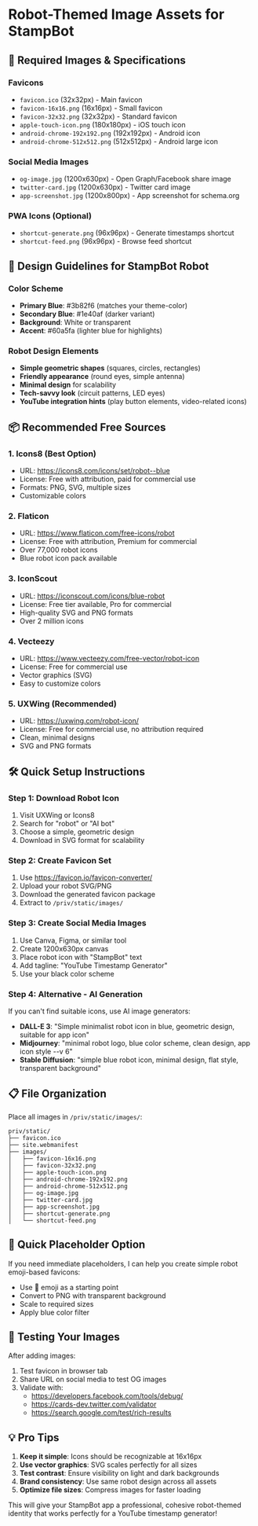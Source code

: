 # Robot-Themed Image Assets for StampBot

## 🤖 Required Images & Specifications

### Favicons
- `favicon.ico` (32x32px) - Main favicon
- `favicon-16x16.png` (16x16px) - Small favicon
- `favicon-32x32.png` (32x32px) - Standard favicon
- `apple-touch-icon.png` (180x180px) - iOS touch icon
- `android-chrome-192x192.png` (192x192px) - Android icon
- `android-chrome-512x512.png` (512x512px) - Android large icon

### Social Media Images
- `og-image.jpg` (1200x630px) - Open Graph/Facebook share image
- `twitter-card.jpg` (1200x630px) - Twitter card image
- `app-screenshot.jpg` (1200x800px) - App screenshot for schema.org

### PWA Icons (Optional)
- `shortcut-generate.png` (96x96px) - Generate timestamps shortcut
- `shortcut-feed.png` (96x96px) - Browse feed shortcut

## 🎨 Design Guidelines for StampBot Robot

### Color Scheme
- **Primary Blue**: #3b82f6 (matches your theme-color)
- **Secondary Blue**: #1e40af (darker variant)
- **Background**: White or transparent
- **Accent**: #60a5fa (lighter blue for highlights)

### Robot Design Elements
- **Simple geometric shapes** (squares, circles, rectangles)
- **Friendly appearance** (round eyes, simple antenna)
- **Minimal design** for scalability
- **Tech-savvy look** (circuit patterns, LED eyes)
- **YouTube integration hints** (play button elements, video-related icons)

## 📦 Recommended Free Sources

### 1. Icons8 (Best Option)
- URL: https://icons8.com/icons/set/robot--blue
- License: Free with attribution, paid for commercial use
- Formats: PNG, SVG, multiple sizes
- Customizable colors

### 2. Flaticon
- URL: https://www.flaticon.com/free-icons/robot
- License: Free with attribution, Premium for commercial
- Over 77,000 robot icons
- Blue robot icon pack available

### 3. IconScout
- URL: https://iconscout.com/icons/blue-robot
- License: Free tier available, Pro for commercial
- High-quality SVG and PNG formats
- Over 2 million icons

### 4. Vecteezy
- URL: https://www.vecteezy.com/free-vector/robot-icon
- License: Free for commercial use
- Vector graphics (SVG)
- Easy to customize colors

### 5. UXWing (Recommended)
- URL: https://uxwing.com/robot-icon/
- License: Free for commercial use, no attribution required
- Clean, minimal designs
- SVG and PNG formats

## 🛠 Quick Setup Instructions

### Step 1: Download Robot Icon
1. Visit UXWing or Icons8
2. Search for "robot" or "AI bot"
3. Choose a simple, geometric design
4. Download in SVG format for scalability

### Step 2: Create Favicon Set
1. Use https://favicon.io/favicon-converter/
2. Upload your robot SVG/PNG
3. Download the generated favicon package
4. Extract to `/priv/static/images/`

### Step 3: Create Social Media Images
1. Use Canva, Figma, or similar tool
2. Create 1200x630px canvas
3. Place robot icon with "StampBot" text
4. Add tagline: "YouTube Timestamp Generator"
5. Use your black color scheme

### Step 4: Alternative - AI Generation
If you can't find suitable icons, use AI image generators:
- **DALL-E 3**: "Simple minimalist robot icon in blue, geometric design, suitable for app icon"
- **Midjourney**: "minimal robot logo, blue color scheme, clean design, app icon style --v 6"
- **Stable Diffusion**: "simple blue robot icon, minimal design, flat style, transparent background"

## 📋 File Organization

Place all images in `/priv/static/images/`:
```
priv/static/
├── favicon.ico
├── site.webmanifest
├── images/
│   ├── favicon-16x16.png
│   ├── favicon-32x32.png
│   ├── apple-touch-icon.png
│   ├── android-chrome-192x192.png
│   ├── android-chrome-512x512.png
│   ├── og-image.jpg
│   ├── twitter-card.jpg
│   ├── app-screenshot.jpg
│   ├── shortcut-generate.png
│   └── shortcut-feed.png
```

## 🎯 Quick Placeholder Option

If you need immediate placeholders, I can help you create simple robot emoji-based favicons:
- Use 🤖 emoji as a starting point
- Convert to PNG with transparent background
- Scale to required sizes
- Apply blue color filter

## 🔧 Testing Your Images

After adding images:
1. Test favicon in browser tab
2. Share URL on social media to test OG images
3. Validate with:
   - https://developers.facebook.com/tools/debug/
   - https://cards-dev.twitter.com/validator
   - https://search.google.com/test/rich-results

## 💡 Pro Tips

1. **Keep it simple**: Icons should be recognizable at 16x16px
2. **Use vector graphics**: SVG scales perfectly for all sizes
3. **Test contrast**: Ensure visibility on light and dark backgrounds
4. **Brand consistency**: Use same robot design across all assets
5. **Optimize file sizes**: Compress images for faster loading

This will give your StampBot app a professional, cohesive robot-themed identity that works perfectly for a YouTube timestamp generator!
